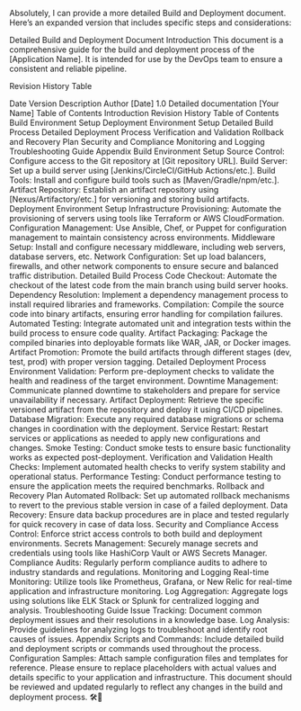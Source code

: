 Absolutely, I can provide a more detailed Build and Deployment document. Here’s an expanded version that includes specific steps and considerations:

Detailed Build and Deployment Document
Introduction
This document is a comprehensive guide for the build and deployment process of the [Application Name]. It is intended for use by the DevOps team to ensure a consistent and reliable pipeline.

Revision History
Table

Date	Version	Description	Author
[Date]	1.0	Detailed documentation	[Your Name]
Table of Contents
Introduction
Revision History
Table of Contents
Build Environment Setup
Deployment Environment Setup
Detailed Build Process
Detailed Deployment Process
Verification and Validation
Rollback and Recovery Plan
Security and Compliance
Monitoring and Logging
Troubleshooting Guide
Appendix
Build Environment Setup
Source Control: Configure access to the Git repository at [Git repository URL].
Build Server: Set up a build server using [Jenkins/CircleCI/GitHub Actions/etc.].
Build Tools: Install and configure build tools such as [Maven/Gradle/npm/etc.].
Artifact Repository: Establish an artifact repository using [Nexus/Artifactory/etc.] for versioning and storing build artifacts.
Deployment Environment Setup
Infrastructure Provisioning: Automate the provisioning of servers using tools like Terraform or AWS CloudFormation.
Configuration Management: Use Ansible, Chef, or Puppet for configuration management to maintain consistency across environments.
Middleware Setup: Install and configure necessary middleware, including web servers, database servers, etc.
Network Configuration: Set up load balancers, firewalls, and other network components to ensure secure and balanced traffic distribution.
Detailed Build Process
Code Checkout: Automate the checkout of the latest code from the main branch using build server hooks.
Dependency Resolution: Implement a dependency management process to install required libraries and frameworks.
Compilation: Compile the source code into binary artifacts, ensuring error handling for compilation failures.
Automated Testing: Integrate automated unit and integration tests within the build process to ensure code quality.
Artifact Packaging: Package the compiled binaries into deployable formats like WAR, JAR, or Docker images.
Artifact Promotion: Promote the build artifacts through different stages (dev, test, prod) with proper version tagging.
Detailed Deployment Process
Environment Validation: Perform pre-deployment checks to validate the health and readiness of the target environment.
Downtime Management: Communicate planned downtime to stakeholders and prepare for service unavailability if necessary.
Artifact Deployment: Retrieve the specific versioned artifact from the repository and deploy it using CI/CD pipelines.
Database Migration: Execute any required database migrations or schema changes in coordination with the deployment.
Service Restart: Restart services or applications as needed to apply new configurations and changes.
Smoke Testing: Conduct smoke tests to ensure basic functionality works as expected post-deployment.
Verification and Validation
Health Checks: Implement automated health checks to verify system stability and operational status.
Performance Testing: Conduct performance testing to ensure the application meets the required benchmarks.
Rollback and Recovery Plan
Automated Rollback: Set up automated rollback mechanisms to revert to the previous stable version in case of a failed deployment.
Data Recovery: Ensure data backup procedures are in place and tested regularly for quick recovery in case of data loss.
Security and Compliance
Access Control: Enforce strict access controls to both build and deployment environments.
Secrets Management: Securely manage secrets and credentials using tools like HashiCorp Vault or AWS Secrets Manager.
Compliance Audits: Regularly perform compliance audits to adhere to industry standards and regulations.
Monitoring and Logging
Real-time Monitoring: Utilize tools like Prometheus, Grafana, or New Relic for real-time application and infrastructure monitoring.
Log Aggregation: Aggregate logs using solutions like ELK Stack or Splunk for centralized logging and analysis.
Troubleshooting Guide
Issue Tracking: Document common deployment issues and their resolutions in a knowledge base.
Log Analysis: Provide guidelines for analyzing logs to troubleshoot and identify root causes of issues.
Appendix
Scripts and Commands: Include detailed build and deployment scripts or commands used throughout the process.
Configuration Samples: Attach sample configuration files and templates for reference.
Please ensure to replace placeholders with actual values and details specific to your application and infrastructure. This document should be reviewed and updated regularly to reflect any changes in the build and deployment process. 🛠️🚢
